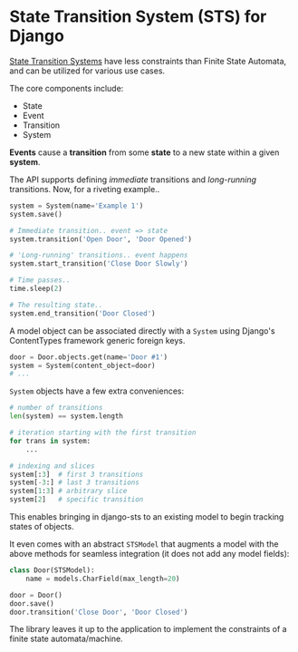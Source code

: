 # State Transition System (STS) for Django

[State Transition Systems][1] have less constraints than Finite State
Automata, and can be utilized for various use cases.

The core components include:

- State
- Event
- Transition
- System

**Events** cause a **transition** from some **state** to a new state within
a given **system**.

The API supports defining _immediate_ transitions and _long-running_
transitions. Now, for a riveting example..

```python
system = System(name='Example 1')
system.save()

# Immediate transition.. event => state
system.transition('Open Door', 'Door Opened')

# 'Long-running' transitions.. event happens
system.start_transition('Close Door Slowly')

# Time passes..
time.sleep(2)

# The resulting state..
system.end_transition('Door Closed')
```

A model object can be associated directly with a `System` using Django's
ContentTypes framework generic foreign keys.

```python
door = Door.objects.get(name='Door #1')
system = System(content_object=door)
# ...
```

`System` objects have a few extra conveniences:

```python
# number of transitions
len(system) == system.length

# iteration starting with the first transition
for trans in system:
    ...

# indexing and slices
system[:3]  # first 3 transitions
system[-3:] # last 3 transitions
system[1:3] # arbitrary slice
system[2]   # specific transition
```

This enables bringing in django-sts to an existing model to begin tracking
states of objects.

It even comes with an abstract `STSModel` that augments a model with the above
methods for seamless integration (it does not add any model fields):

```python
class Door(STSModel):
    name = models.CharField(max_length=20)

door = Door()
door.save()
door.transition('Close Door', 'Door Closed')
```

The library leaves it up to the application to implement the constraints of a
finite state automata/machine.

[1]: http://en.wikipedia.org/wiki/State_transition_system
